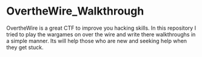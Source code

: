 # OvertheWire_Walkthrough
OvertheWire is a great CTF to improve you hacking skills. In this repository I tried to play the wargames on over the wire and write there walkthroughs  in a simple manner. Its will help those who are new and seeking help when they get stuck.
